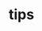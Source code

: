 ---
layout: topic
title:  "tips"
image: /statick/image/tags/tips.png
name: tips
icon: <i class="fa fa-lightbulb-o" aria-hidden="true" style="font-size:15px;"></i>
description: All posts are tagged Tips.
description_page: |
  <img src="/statick/image/tags/tips.png" style="width:25%; float: right; margin:-17px 0 7px 7px;" alt="alternatetext"></img>
  Posts marked with this tag indicate that the post describes some "features", interesting websites or services, tutorials, etc.
---